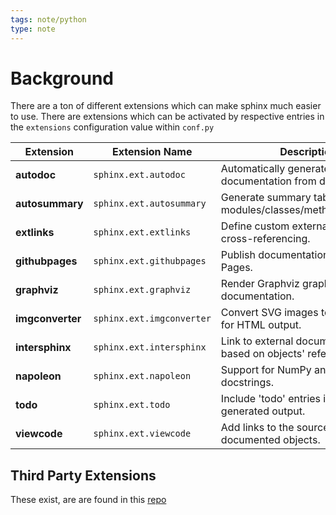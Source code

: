 ```yaml
---
tags: note/python
type: note
---
```

# Background
There are a ton of different extensions which can make sphinx much easier to use. There are extensions which can be activated by respective entries in the `extensions` configuration value within `conf.py`

| Extension        | Extension Name            | Description                                                   |
| ---------------- | ------------------------- | ------------------------------------------------------------- |
| **autodoc**      | `sphinx.ext.autodoc`      | Automatically generate documentation from docstrings.         |
| **autosummary**  | `sphinx.ext.autosummary`  | Generate summary tables of modules/classes/methods/functions. |
| **extlinks**     | `sphinx.ext.extlinks`     | Define custom external links for cross-referencing.           |
| **githubpages**  | `sphinx.ext.githubpages`  | Publish documentation to GitHub Pages.                        |
| **graphviz**     | `sphinx.ext.graphviz`     | Render Graphviz graphs in the documentation.                  |
| **imgconverter** | `sphinx.ext.imgconverter` | Convert SVG images to PNG format for HTML output.             |
| **intersphinx**  | `sphinx.ext.intersphinx`  | Link to external documentation based on objects' references.  |
| **napoleon**     | `sphinx.ext.napoleon`     | Support for NumPy and Google style docstrings.                |
| **todo**         | `sphinx.ext.todo`         | Include 'todo' entries in the generated output.               |
| **viewcode**     | `sphinx.ext.viewcode`     | Add links to the source code for documented objects.          |

## Third Party Extensions
These exist, are are found in this [repo](https://github.com/sphinx-contrib/)
